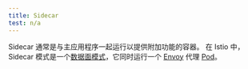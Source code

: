 ```yaml
---
title: Sidecar
test: n/a
---
```


Sidecar 通常是与主应用程序一起运行以提供附加功能的容器。
在 Istio 中，Sidecar 模式是一个[数据面模式](/zh/docs/reference/glossary/#data-plane-mode)，它同时运行一个
[Envoy](/zh/Docs/Reference/Glossary/#envoy) 代理 [Pod](/zh/docs/Reference/glossary/#pod)。
